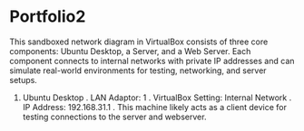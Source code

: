 # Portfolio2
This sandboxed network diagram in VirtualBox consists of three core components: Ubuntu Desktop, a Server, and a Web Server. Each component connects to internal networks with private IP addresses and can simulate real-world environments for testing, networking, and server setups.
1. Ubuntu Desktop
. LAN Adaptor: 1
. VirtualBox Setting: Internal Network
. IP Address: 192.168.31.1
. This machine likely acts as a client device for testing connections to the server and webserver.


